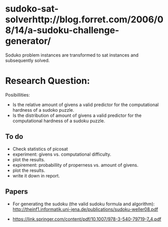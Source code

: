 # sudoko-sat-solverhttp://blog.forret.com/2006/08/14/a-sudoku-challenge-generator/
Soduko problem instances are transformed to sat instances and subsequently solved.

# Research Question:
 Posibillities:
 - Is the relative amount of givens a valid predictor for the computational hardness of a sudoko puzzle.
 - Is the distribution of amount of givens a valid predictor for the computational hardness of a sudoku puzzle.

## To do
- Check statistics of picosat
- experiment: givens vs. computational difficulty.
- plot the results.
- expirement: probabillity of properness vs. amount of givens.
- plot the results.
- write it down in report.

## Papers
- For generating the sudoku (the valid sudoku formula and algorithm): http://theinf1.informatik.uni-jena.de/publications/sudoku-weller08.pdf
    
- https://link.springer.com/content/pdf/10.1007/978-3-540-79719-7_4.pdf

